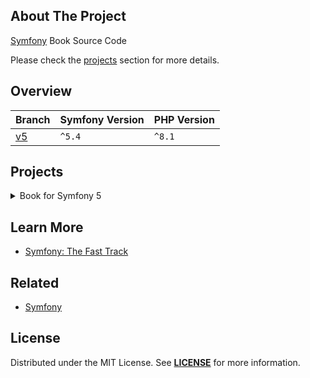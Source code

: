 ## About The Project
[Symfony][symfony_website] Book Source Code

Please check the [projects](#projects) section for more details.

## Overview
| Branch      | Symfony Version | PHP Version |
|-------------|-----------------|-------------|
| [v5][v5_tt] | `^5.4`          | `^8.1`      |


## Projects
<details><summary>Book for Symfony 5</summary>  
<p>  

<img
src="url"
alt="Book for Symfony 5"
width="50%"
/>

**Resources:**
- [Book for Symfony 5](https://symfony.com/doc/5.4/the-fast-track/en/index.html)
  <br/>


#### Installation
```bash
git clone git@github.com:habibun/symfony-book.git
cd symfony-book
git checkout v5
symfony composer install
yarn install
symfony server:start
```

</p>
</details>


## Learn More
- [Symfony: The Fast Track](https://symfony.com/book)


## Related
- [Symfony](https://github.com/habibun/symfony)


## License
Distributed under the MIT License. See **[LICENSE][license]** for more information.



[//]: # (Links)
[license]: https://github.com/habibun/symfony-book/blob/main/LICENSE
[symfony_website]: https://symfony.com/

[v5]: https://github.com/habibun/symfony-book/tree/v2
[v5_tt]: https://github.com/habibun/symfony-book/tree/v5 "Book for Symfony 5"

